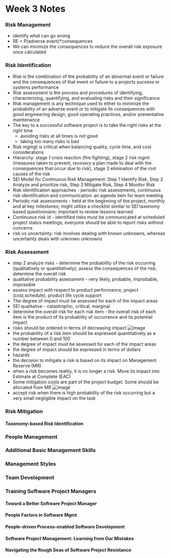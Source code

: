 # Week 3 Notes

### Risk Management
* identify what can go wrong
* RE = P(adverse event)*consequences
* We can minimize the consequences to reduce the overall risk exposure once calculated

### Risk Identification
* Risk is the combination of the probability of an abnormal event or failure and the consequences of that event or failure to a projects success or systems performance
* Risk assessment is the process and procedures of identifying, characterizing, quantifying, and evaluating risks and their significance
* Risk management is any technique used to either to minimize the probability of an adverse event or to mitigate its consequences with good engineering design, good operating practices, and/or preventative maintenance
* The key to a successful software project is to take the right risks at the right time
   * avoiding risks at all times is not good
   * taking too many risks is bad
* Risk mgmgt is critical when balancing quality, cycle time, and cost considerations
* Hierarchy: stage 1 crisis reaction (fire fighting), stage 2 risk mgmt (measures taken to prevent, *recovery* a plan made to deal with the consequences that occur due to risk), stage 3 elimination of the root causes of the risk
* SEI Model for Continuous Risk Management: Step 1 Identify Risk, Step 2 Analyze and prioritize risk, Step 3 Mitigate Risk, Step 4 Monitor Risk
* Risk identification approaches - periodic risk assessments, continuous risk identification and communication: an agenda item for team meeting
* Periodic risk assessments - held at the beginning of the project, monthly and at key milestones; might utilize a checklist similar to SEI taxonomy based questionnaire; important to review lessons learned
* Continuous risk id - identified risks must be communicated at scheduled project status meetings; everyone should be able to report risks without concerns
* risk vs uncertainty: risk involves dealing with known unknowns, whereas uncertainty deals with unknown unknowns

### Risk Assessment
* step 2 analyze risks - determine the probability of the risk occurring (qualitatively or quantitatively); assess the consequences of the risk; determine the overall risk
* qualitative probability assessment - very likely, probable, improbable, impossible
* assess impact with respect to product performance, project (cost,schedule), product life cycle support
* The degree of impact must be assessed for each of the impact areas
* SEI qualitative - catastrophic, critical, marginal
* determine the overall risk for each risk item - the overall risk of each item is the product of its probability of occurrence and its potential impact
* risks should be ordered in terms of decreasing impact
![image](https://user-images.githubusercontent.com/17733481/161456178-bef78663-8b7c-4f77-b900-d46853155e0f.png)
* the probability of a risk item should be expressed quantitatively as a number between 0 and 100
* the degree of impact must be assessed for each of the impact areas
* the degree of impact should be expressed in terms of dollars
* hazards
* the decision to mitigate a risk is based on its impact on Management Reserve (MR)
* when a risk becomes reality, it is no longer a risk. Move its impact into Estimate at Complete (EAC)
* Some mitigation costs are part of the project budget. Some should be allocated from MR
![image](https://user-images.githubusercontent.com/17733481/161460046-36f35ca0-cdc6-478c-ac80-826fa40b12ff.png)
* accept risk when there is high probability of the risk occurring but a very small negligible impact on the task

### Risk Mitigation

#### Taxonomy-based Risk Identification

### People Management

### Additional Basic Management Skills

### Management Styles

### Team Development

### Training Software Project Managers

#### Toward a Better Software Project Manager

#### People Factors in Software Mgmt

#### People-driven Process-enabled Software Development

#### Software Project Management: Learning from Our Mistakes

#### Navigating the Rough Seas of Software Project Resistance
